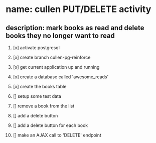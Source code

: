 # name: cullen PUT/DELETE activity

## description: mark books as read and delete books they no longer want to read

1.  [x] activate postgresql
2.  [x] create branch cullen-pg-reinforce
3.  [x] get current application up and running
4.  [x] create a database called 'awesome_reads'
5.  [x] create the books table

6.  [] setup some test data
7.  [] remove a book from the list
8.  [] add a delete button
9.  [] add a delete button for each book
10. [] make an AJAX call to 'DELETE' endpoint
